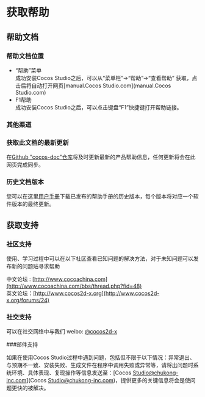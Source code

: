 # 获取帮助

## 帮助文档

### 帮助文档位置

- “帮助”菜单   
	成功安装Cocos Studio之后，可以从“菜单栏”->“帮助”->“查看帮助” 获取，点击后将自动打开网页[manual.Cocos Studio.com](manual.Cocos Studio.com)   
- F1帮助   
	成功安装Cocos Studio之后，可以点击键盘“F1”快捷键打开帮助链接。

### 其他渠道

### 获取此文档的最新更新

在[Github "cocos-doc"仓库](https://github.com/chukong/cocos-docs)将及时更新最新的产品帮助信息，任何更新将会在此网页完成同步。

### 历史文档版本

您可以在这里[用户手册]()下载已发布的帮助手册的历史版本，每个版本将对应一个软件版本的最终更新。

## 获取支持

### 社区支持

使用、学习过程中可以在以下社区查看已知问题的解决方法，对于未知问题可以发布新的问题贴寻求帮助

中文论坛 : [http://www.cocoachina.com](http://www.cocoachina.com/bbs/thread.php?fid=48)    
英文论坛：[http://www.cocos2d-x.org](http://www.cocos2d-x.org/forums/24)   

### 社交支持

可以在社交网络中与我们
weibo: [@cocos2d-x](http://weibo.com/cocos2dx)

###邮件支持

如果在使用Cocos Studio过程中遇到问题，包括但不限于以下情况：异常退出、与预期不一致、安装失败、生成文件在程序中调用失败或异常等，请将出问题时系统环境、具体表现、复现操作等信息发送至：[Cocos Studio@chukong-inc.com](Cocos Studio@chukong-inc.com)，提供更多的关键信息将会是使问题更快的被解决。